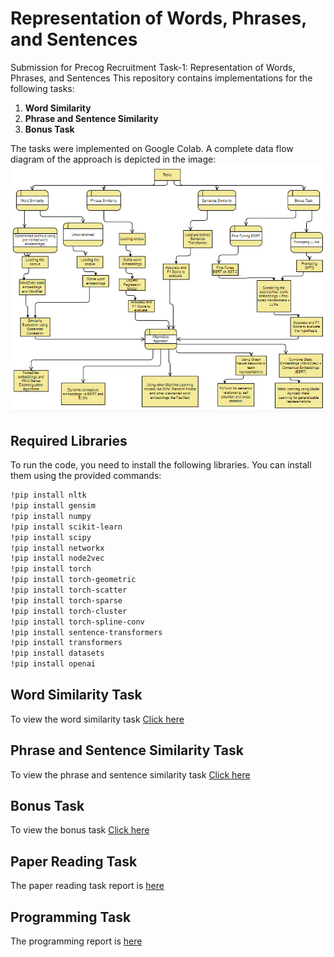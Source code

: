 # Representation of Words, Phrases, and Sentences
Submission for Precog Recruitment Task-1:  Representation of Words, Phrases, and Sentences
This repository contains implementations for the following tasks:

1. **Word Similarity**
2. **Phrase and Sentence Similarity**
3. **Bonus Task**

The tasks were implemented on Google Colab.
A complete data flow diagram of the approach is depicted in the image:
![the-image](DataFlowDiagram.png)

## Required Libraries

To run the code, you need to install the following libraries. You can install them using the provided commands:

```bash
!pip install nltk
!pip install gensim
!pip install numpy
!pip install scikit-learn
!pip install scipy
!pip install networkx
!pip install node2vec
!pip install torch
!pip install torch-geometric
!pip install torch-scatter
!pip install torch-sparse
!pip install torch-cluster
!pip install torch-spline-conv
!pip install sentence-transformers
!pip install transformers
!pip install datasets
!pip install openai
```
## Word Similarity Task
To view the word similarity task [Click here](./WordSimilarity)
## Phrase and Sentence Similarity Task
To view the phrase and sentence similarity task [Click here](./Phrase&SentenceSimilarity)
## Bonus Task
To view the bonus task [Click here](./BonusTask)
## Paper Reading Task
The paper reading task report is [here](./PaperReadingReport)
## Programming Task
The programming report is [here](./ProgrammingReport)
